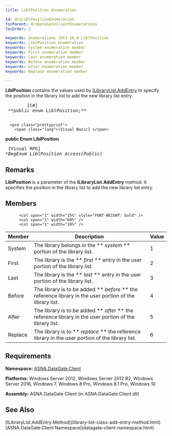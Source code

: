 ```yaml
---
title: LiblPosition Enumeration

Id: dcsLiblPositionEnumeration
TocParent: dcsDataGateClientEnumerations
TocOrder: 2

keywords: enumerations [DCS 16.0 LiblPosition
keywords: LiblPosition enumeration
keywords: System enumeration member
keywords: First enumeration member
keywords: Last enumeration member
keywords: Before enumeration member
keywords: After enumeration member
keywords: Replace enumeration member

---
```


<span> **LiblPosition** </span> contains the values used by [ ILibraryList.AddEntry](ilibrary-list-class-add-entry-method.html) to specify the position in the library list to add the new library list entry. 
<pre class="prettyprint">
        <span class="lang">[C#]</span>
 **public enum LiblPosition;** 
      </pre>
      <pre class="prettyprint">
        <span class="lang">[Visual Basic] </span>
 **public Enum LiblPosition** 
      </pre>
      <pre class="prettyprint">
        <span class="lang">[Visual RPG]</span>
 **BegEnum LiblPosition Access(*Public)** 
      </pre>

## Remarks

**LiblPosition** is a parameter of the **ILibraryList.AddEntry** method. It specifies the position in the library list to add the new library list entry. 
## Members


          <col span="1" width="15%" style="FONT-WEIGHT: bold" />
          <col span="1" width="60%" />
          <col span="1" width="10%" />

| Member | Description | Value |
| ---- | ---- | ---- |
| System | The library belongs in the ** *system* ** portion of the library list. | 1 |
| First | The library is the ** *first* ** entry in the user portion of the library list. | 2 |
| Last | The library is the ** *last* ** entry in the user portion of the library list. | 3 |
| Before | The library is to be added ** *before* ** the reference library in the user portion of the library list. | 4 |
| After | The library is to be added ** *after* ** the reference library in the user portion of the library list. | 5 |
| Replace | The library is to ** *replace* ** the reference library in the user portion of the library list. | 6 |



## Requirements

**Namespace:** [ASNA.DataGate.Client](datagate-client-namespace.html) 

**Platforms:** Windows Server 2012, Windows Server 2012 R2, Windows Server 2016, Windows 7, Windows 8 Pro, Windows 8.1 Pro, Windows 10

**Assembly:** ASNA DataGate Client (in ASNA.DataGate.Client.dll)
## See Also

<dl />
      [ILibraryList.AddEntry Method](ilibrary-list-class-add-entry-method.html)
      <br />
      [ASNA.DataGate.Client Namespace](datagate-client-namespace.html)

